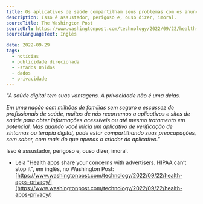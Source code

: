 ```yaml
---
title: Os aplicativos de saúde compartilham seus problemas com os anunciantes. (The Washington Post)
description: Isso é assustador, perigoso e, ouso dizer, imoral.
sourceTitle: The Washington Post
sourceUrl: https://www.washingtonpost.com/technology/2022/09/22/health-apps-privacy/
sourceLanguageText: Inglês

date: 2022-09-29
tags:
  - notícias
  - publicidade direcionada
  - Estados Unidos
  - dados
  - privacidade
---
```


_"A saúde digital tem suas vantagens. A privacidade não é uma delas._

_Em uma nação com milhões de famílias sem seguro e escassez de profissionais de saúde, muitos de nós recorremos a aplicativos e sites de saúde para obter informações acessíveis ou até mesmo tratamento em potencial. Mas quando você inicia um aplicativo de verificação de sintomas ou terapia digital, pode estar compartilhando suas preocupações, sem saber, com mais do que apenas o criador do aplicativo."_

Isso é assustador, perigoso e, ouso dizer, imoral.

* Leia "Health apps share your concerns with advertisers. HIPAA can’t stop it", em inglês, no Washington Post: [https://www.washingtonpost.com/technology/2022/09/22/health-apps-privacy/](https://www.washingtonpost.com/technology/2022/09/22/health-apps-privacy/)
